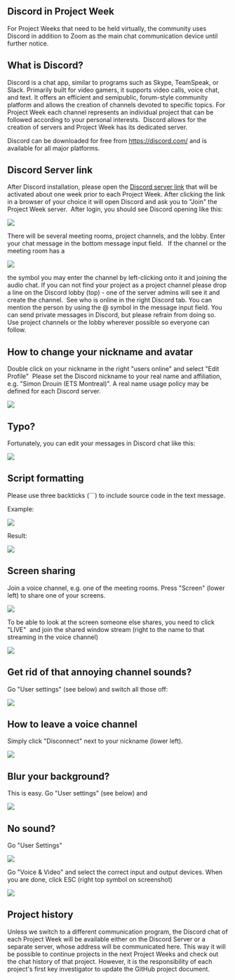 ## Discord in Project Week 

For Project Weeks that need to be held virtually, the community uses Discord in addition to Zoom as the main chat communication device until further notice. 

## What is Discord?

Discord is a chat app, similar to programs such as Skype, TeamSpeak, or Slack. Primarily built for video gamers, it supports video calls, voice chat, and text. It offers an efficient and semipublic, forum-style community platform and allows the creation of channels devoted to specific topics. For Project Week each channel represents an individual project that can be followed according to your personal interests.  Discord allows for the creation of servers and Project Week has its dedicated server.     

Discord can be downloaded for free from https://discord.com/ and is available for all major platforms. 

## Discord Server link

After Discord installation, please open the [Discord server link](https://discord.gg/d5Q6b5ug8u) that will be activated about one week prior to each Project Week. After clicking the link in a browser of your choice it will open Discord and ask you to "Join" the Project Week server.  After login, you should see Discord opening like this:

![](https://user-images.githubusercontent.com/18140094/149007887-704b51b2-2eac-4569-a7f0-739a8e1e72d5.png)

There will be several meeting rooms, project channels, and the lobby. Enter your chat message in the bottom message input field.   If the channel or the meeting room has a  

![](https://user-images.githubusercontent.com/18140094/149000903-2a920350-2dac-4618-a02e-1ee914b19c88.png)

the symbol you may enter the channel by left-clicking onto it and joining the audio chat. If you can not find your project as a project channel please drop a line on the Discord lobby (top) - one of the server admins will see it and create the channel.  See who is online in the right Discord tab. You can mention the person by using the @ symbol in the message input field. You can send private messages in Discord, but please refrain from doing so. Use project channels or the lobby wherever possible so everyone can follow. 

## How to change your nickname and avatar

Double click on your nickname in the right "users online" and select "Edit Profile"  Please set the Discord nickname to your real name and affiliation, e.g. "Simon Drouin (ETS Montreal)". A real name usage policy may be defined for each Discord server.  

![](https://user-images.githubusercontent.com/18140094/149008038-20629691-db7c-424f-b849-d7c99736c9fc.png)

## Typo? 

Fortunately, you can edit your messages in Discord chat like this:

![](https://user-images.githubusercontent.com/18140094/149097744-c31e61f8-f75f-4ef5-92d7-5de0e2a5bddb.png)

## Script formatting

Please use three backticks (\`\`\`) to include source code in the text message. 

Example:

![](https://user-images.githubusercontent.com/18140094/149398597-b274d411-5b46-4a4f-9ca9-7c06396c5b33.png)

Result:

![](https://user-images.githubusercontent.com/18140094/149398688-449525e3-c1f1-43d9-b6d1-932bb2a55a60.png)

## Screen sharing

Join a voice channel, e.g. one of the meeting rooms. Press "Screen" (lower left) to share one of your screens. 

![](https://user-images.githubusercontent.com/18140094/149112941-ff784625-b6bb-4c2d-9cb6-3d6a5de97515.png)

To be able to look at the screen someone else shares, you need to click "LIVE"  and join the shared window stream (right to the name to that streaming in the voice channel)

![](https://user-images.githubusercontent.com/18140094/149796988-39561009-f1f6-4a16-b6a0-49d966261e5d.png)

## Get rid of that annoying channel sounds?

Go "User settings" (see below) and switch all those off: 

![](https://user-images.githubusercontent.com/18140094/149826117-3440c17e-70af-4e69-bb4c-ff2888c2fee5.png)

## How to leave a voice channel

Simply click "Disconnect" next to your nickname (lower left). 

![](https://user-images.githubusercontent.com/18140094/149116824-c57b963f-9a3e-4b93-b967-62ee6315223d.png)

## Blur your background?

This is easy. Go "User settings" (see below) and 

![](https://user-images.githubusercontent.com/18140094/149825618-3d7ac8d7-2823-433e-9630-425624d7b947.png)

## No sound? 

Go "User Settings"

![](https://user-images.githubusercontent.com/18140094/149098173-770fe614-47fd-4352-b4cd-f01f4033901a.png)

Go "Voice & Video" and select the correct input and output devices. When you are done, click ESC (right top symbol on screenshot) 

![](https://user-images.githubusercontent.com/18140094/149098459-b0207149-5fe9-4f24-a1d9-708592ee2dd2.png)

## Project history

Unless we switch to a different communication program, the Discord chat of each Project Week will be available either on the Discord Server or a separate server, whose address will be communicated here. This way it will be possible to continue projects in the next Project Weeks and check out the chat history of that project. However, it is the responsibility of each project's first key investigator to update the GitHub project document.
